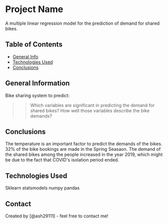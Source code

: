 # Project Name
A multiple linear regression model for the prediction of demand for shared bikes.


## Table of Contents
* [General Info](#general-information)
* [Technologies Used](#technologies-used)
* [Conclusions](#conclusions)


<!-- You can include any other section that is pertinent to your problem -->

## General Information
Bike sharing system to predict:
>>Which variables are significant in predicting the demand for shared bikes?
>>How well those variables describe the bike demands?

<!-- You don't have to answer all the questions - just the ones relevant to your project. -->

## Conclusions
The temperature is an important factor to predict the demands of the bikes.
32% of the bike bookings are made in the Spring Seasaon.
The demand of the shared bikes among the people increased in the year 2019, which might be due to the fact that COVID's isolation period ended.


<!-- You don't have to answer all the questions - just the ones relevant to your project. -->


## Technologies Used
Sklearn
statsmodels
numpy
pandas


<!-- As the libraries versions keep on changing, it is recommended to mention the version of library used in this project -->


## Contact
Created by [@ash29111] - feel free to contact me!

